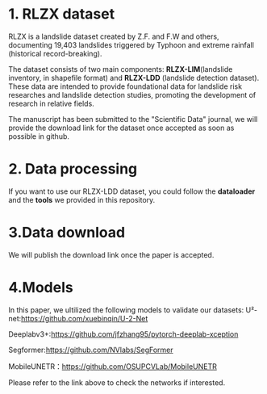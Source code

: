 
# 1. RLZX dataset
RLZX is a landslide dataset created by Z.F. and F.W and others, documenting 19,403 landslides triggered by Typhoon and extreme rainfall (historical record-breaking). 

The dataset consists of two main components: **RLZX-LIM**(landslide inventory, in shapefile format) and **RLZX-LDD** (landslide detection dataset). These data are intended to provide foundational data for landslide risk researches and landslide detection studies, promoting the development of research in relative fields.

The manuscript has been submitted to the "Scientific Data" journal, we will provide the download link for the dataset once accepted as soon as possible in github.

# 2. Data processing
If you want to use our RLZX-LDD dataset, you could follow the **dataloader** and the **tools** we provided in this repository.

# 3.Data download
We will publish the download link once the paper is accepted.

# 4.Models
In this paper, we ultilized the following models to validate our datasets:
U²-net:https://github.com/xuebinqin/U-2-Net  

Deeplabv3+:https://github.com/jfzhang95/pytorch-deeplab-xception  

Segformer:https://github.com/NVlabs/SegFormer  

MobileUNETR：https://github.com/OSUPCVLab/MobileUNETR  


Please refer to the link above to check the networks if interested.
